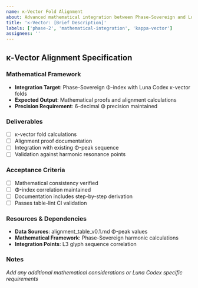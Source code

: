 ```yaml
---
name: κ-Vector Fold Alignment
about: Advanced mathematical integration between Phase-Sovereign and Luna Codex frameworks
title: 'κ-Vector: [Brief Description]'
labels: ['phase-2', 'mathematical-integration', 'kappa-vector']
assignees: ''
---
```


## κ-Vector Alignment Specification

### Mathematical Framework
- **Integration Target**: Phase-Sovereign Φ-index with Luna Codex κ-vector folds
- **Expected Output**: Mathematical proofs and alignment calculations
- **Precision Requirement**: 6-decimal Φ precision maintained

### Deliverables
- [ ] κ-vector fold calculations
- [ ] Alignment proof documentation
- [ ] Integration with existing Φ-peak sequence
- [ ] Validation against harmonic resonance points

### Acceptance Criteria
- [ ] Mathematical consistency verified
- [ ] Φ-index correlation maintained
- [ ] Documentation includes step-by-step derivation
- [ ] Passes table-lint CI validation

### Resources & Dependencies
- **Data Sources**: alignment_table_v0.1.md Φ-peak values
- **Mathematical Framework**: Phase-Sovereign harmonic calculations
- **Integration Points**: L3 glyph sequence correlation

### Notes
*Add any additional mathematical considerations or Luna Codex specific requirements*

